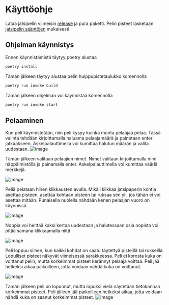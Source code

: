 # Käyttöohje

Lataa jatsipelin viimeisin [release](https://github.com/alumppio/ot-harjoitustyo/releases) ja pura paketti. Pelin pisteet lasketaan [jatsipelin sääntöjen](https://fi.wikipedia.org/wiki/Yatzy#P%C3%B6yt%C3%A4kirja) mukaisesti

## Ohjelman käynnistys
Ennen käynnistämistä täytyy poetry alustaa
```bash
poetry install
```
Tämän jälkeen täytyy alustaa pelin huippupistetaulukko komennolla

```bash
poetry run invoke build
```

Tämän jälkeen ohjelman voi käynnistää komennolla
```bash
poetry run invoke start
```

## Pelaaminen

Kun peli käynnistetään, niin peli kysyy kuinka monta pelaajaa pelaa. Tässä valinta tehdään kirjoittamalla haluama pelaajamäärä ja painetaan enter jatkaakseen. Askelpalauttimella voi kumittaa halutun määrän ja valita uudestaan.
![image](https://github.com/alumppio/ot-harjoitustyo/assets/98692578/13422da1-6689-416d-a261-2dead0c25692)

Tämän jälkeen valitaan pelaajien nimet. Nimet valitaan kirjoittamalla nimi näppäimistöllä ja painamalla enter. Askelpalauttimella voi kumittaa vääriä merkkejä.

![image](https://github.com/alumppio/ot-harjoitustyo/assets/98692578/bc5aae6e-df5b-4792-b839-a2812e9ca313)

Peliä pelataan hiiren klikkausten avulla. Mikäli klikkaa jatsipaperin kohtia asettaa pisteen, asettaa kohtaan pisteen tai ruksaa sen yli, jos tähän ei voi asettaa mitään. Punaisella nuolella nähdään kenen pelaajan vuoro on käynnissä.

![image](https://github.com/alumppio/ot-harjoitustyo/assets/98692578/a5f1be44-9655-4ec0-955a-f9297707742b)


Noppia voi heittää kaksi kertaa uudestaan ja halutessaan osia nopista voi pitää samana klikkaamalla niitä

![image](https://github.com/alumppio/ot-harjoitustyo/assets/98692578/a1b03ac7-65b4-4db5-b22f-604e3e4ef43d)

Peli loppuu siihen, kun kaikki kohdat on saatu täytettyä pisteillä tai rukseilla. Lopulliset pisteet näkyvät viimeisessä sarakkeessa. Peli ei korosta kuka on voittanut pelin, mutta korkeimmat pisteet kerännyt pelaaja voittaa. Peli jää hetkeksi aikaa paikoilleen, jotta voidaan nähdä kuka on voittanut.

![image](https://github.com/alumppio/ot-harjoitustyo/assets/98692578/27980852-3976-41e8-aa33-0c1403ed0575)

Tämän jälkeen peli on lopunnut, mutta lopuksi vielä näytetään tietokannan korkeimmat pisteet. Peli jälleen jää paikoilleen hetkeksi aikaa, jotta voidaan nähdä kuka on saanut korkeimmat pisteet.
![image](https://github.com/alumppio/ot-harjoitustyo/assets/98692578/ba29071a-5056-4ca7-b41a-2f0aed17766b)

